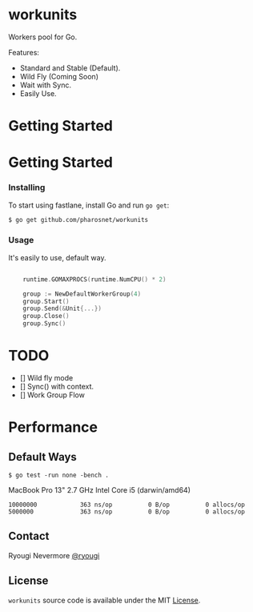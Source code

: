 # workunits
Workers pool for Go.

Features:

- Standard and Stable (Default).
- Wild Fly (Coming Soon)
- Wait with Sync.
- Easily Use.

# Getting Started

# Getting Started

### Installing

To start using fastlane, install Go and run `go get`:

```sh
$ go get github.com/pharosnet/workunits
```


### Usage

It's easily to use, default way.

```go

	runtime.GOMAXPROCS(runtime.NumCPU() * 2) 

	group := NewDefaultWorkerGroup(4)
	group.Start()
	group.Send(&Unit{...})
	group.Close()
	group.Sync()

```

# TODO

- [] Wild fly mode
- [] Sync() with context.
- [] Work Group Flow

# Performance

## Default Ways

```
$ go test -run none -bench .
``` 

MacBook Pro 13" 2.7 GHz Intel Core i5 (darwin/amd64)

```
10000000	       	363 ns/op	       0 B/op	       0 allocs/op
5000000	       		363 ns/op	       0 B/op	       0 allocs/op
```


## Contact

Ryougi Nevermore [@ryougi](https://github.com/RyougiNevermore)

## License

`workunits` source code is available under the MIT [License](/LICENSE).
